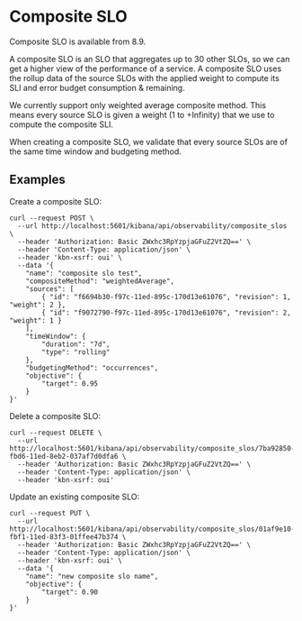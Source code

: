 # Composite SLO

Composite SLO is available from 8.9.

A composite SLO is an SLO that aggregates up to 30 other SLOs, so we can get a higher view of the performance of a service.
A composite SLO uses the rollup data of the source SLOs with the applied weight to compute its SLI and error budget consumption & remaining.

We currently support only weighted average composite method. This means every source SLO is given a weight (1 to +Infinity) that we use to compute the composite SLI.

When creating a composite SLO, we validate that every source SLOs are of the same time window and budgeting method.

## Examples

Create a composite SLO:

```
curl --request POST \
  --url http://localhost:5601/kibana/api/observability/composite_slos \
  --header 'Authorization: Basic ZWxhc3RpYzpjaGFuZ2VtZQ==' \
  --header 'Content-Type: application/json' \
  --header 'kbn-xsrf: oui' \
  --data '{
	"name": "composite slo test",
	"compositeMethod": "weightedAverage",
	"sources": [
		{ "id": "f6694b30-f97c-11ed-895c-170d13e61076", "revision": 1, "weight": 2 },
		{ "id": "f9072790-f97c-11ed-895c-170d13e61076", "revision": 2, "weight": 1 }
	],
	"timeWindow": {
		"duration": "7d",
		"type": "rolling"
	},
	"budgetingMethod": "occurrences",
	"objective": {
		"target": 0.95
	}
}'
```


Delete a composite SLO:

```
curl --request DELETE \
  --url http://localhost:5601/kibana/api/observability/composite_slos/7ba92850-fbd6-11ed-8eb2-037af7d0dfa6 \
  --header 'Authorization: Basic ZWxhc3RpYzpjaGFuZ2VtZQ==' \
  --header 'Content-Type: application/json' \
  --header 'kbn-xsrf: oui'
```

Update an existing composite SLO:

```
curl --request PUT \
  --url http://localhost:5601/kibana/api/observability/composite_slos/01af9e10-fbf1-11ed-83f3-01ffee47b374 \
  --header 'Authorization: Basic ZWxhc3RpYzpjaGFuZ2VtZQ==' \
  --header 'Content-Type: application/json' \
  --header 'kbn-xsrf: oui' \
  --data '{
	"name": "new composite slo name",
	"objective": {
		"target": 0.90
	}
}'
```